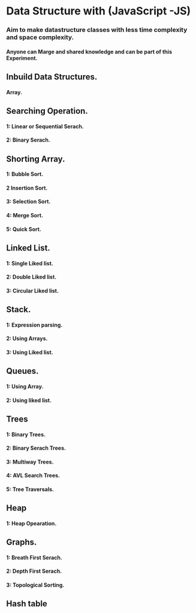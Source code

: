 # Data Structure with (JavaScript -JS)
### Aim to make datastructure classes with less time complexity and space complexity.
#### **Anyone can Marge and shared knowledge and can be part of this Experiment.** 



## Inbuild Data Structures.

#### Array.


## Searching Operation.

#### 1: Linear or Sequential Serach.
#### 2: Binary Serach.


## Shorting Array.

#### 1: Bubble Sort.
#### 2 Insertion Sort.
#### 3: Selection Sort.
#### 4: Merge Sort.
#### 5: Quick Sort.


## Linked List.
#### 1: Single Liked list.
#### 2: Double Liked list.
#### 3: Circular Liked list.


## Stack.

#### 1: Expression parsing.
#### 2: Using Arrays.
#### 3: Using Liked list.


## Queues.
#### 1: Using Array.
#### 2: Using liked list.

## Trees
#### 1: Binary Trees.
#### 2: Binary Serach Trees.
#### 3: Multiway Trees.
#### 4: AVL Search Trees.
#### 5: Tree Traversals.


## Heap 
#### 1: Heap Opearation.


## Graphs.
#### 1: Breath First Serach.
#### 2: Depth First Serach.
#### 3: Topological Sorting.


## Hash table


